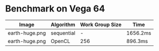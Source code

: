 # Benchmark on Vega 64

| Image          | Algorithm  | Work Group Size | Time     |
|----------------|------------|-----------------|----------|
| earth-huge.png | sequential | -               | 1656.2ms |
| earth-huge.png | OpenCL     | 256             |  896.3ms |
